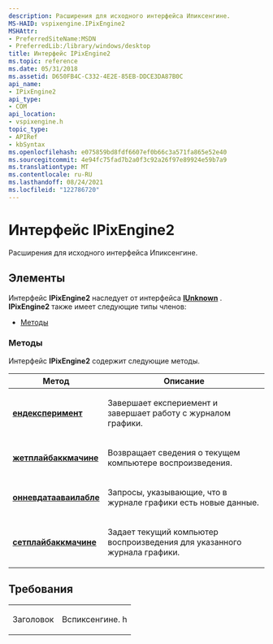 ```yaml
---
description: Расширения для исходного интерфейса Ипиксенгине.
MS-HAID: vspixengine.IPixEngine2
MSHAttr:
- PreferredSiteName:MSDN
- PreferredLib:/library/windows/desktop
title: Интерфейс IPixEngine2
ms.topic: reference
ms.date: 05/31/2018
ms.assetid: D650FB4C-C332-4E2E-85EB-DDCE3DA87B0C
api_name:
- IPixEngine2
api_type:
- COM
api_location:
- vspixengine.h
topic_type:
- APIRef
- kbSyntax
ms.openlocfilehash: e075859bd8fdf6607ef0b66c3a571fa865e52e40
ms.sourcegitcommit: 4e94fc75fad7b2a0f3c92a26f97e89924e59b7a9
ms.translationtype: MT
ms.contentlocale: ru-RU
ms.lasthandoff: 08/24/2021
ms.locfileid: "122786720"
---
```

# <a name="span-idvspixengineipixengine2spanipixengine2-interface"></a><span id="vspixengine.ipixengine2"></span>Интерфейс IPixEngine2

Расширения для исходного интерфейса Ипиксенгине.

## <a name="members"></a>Элементы

Интерфейс **IPixEngine2** наследует от интерфейса [**IUnknown**](/windows/desktop/api/unknwn/nn-unknwn-iunknown) . **IPixEngine2** также имеет следующие типы членов:

-   [Методы](#methods)

### <a name="span-idmethodsspanmethods"></a><span id="methods"></span>Методы

Интерфейс **IPixEngine2** содержит следующие методы.

<table><colgroup><col  /><col  /></colgroup><thead><tr class="header"><th >Метод</th><th >Описание</th></tr></thead><tbody><tr class="odd"><td ><a href="/windows/desktop/direct3dtools/ipixengine2-endexperiment-bstr-ifileiocallback-ptr"><strong>ендексперимент</strong></a></td><td ><p>Завершает експериемент и завершает работу с журналом графики.</p></td></tr><tr class="even"><td ><a href="/windows/desktop/direct3dtools/ipixengine2-getplaybackmachine-bstr-bool-ptr-bstr-ptr"><strong>жетплайбаккмачине</strong></a></td><td ><p>Возвращает сведения о текущем компьютере воспроизведения.</p></td></tr><tr class="odd"><td ><a href="/windows/desktop/direct3dtools/ipixengine2-onnewdataavailable-bool-bool-int64-int64-int32-byte-arr"><strong>онневдатааваилабле</strong></a></td><td ><p>Запросы, указывающие, что в журнале графики есть новые данные.</p></td></tr><tr class="even"><td ><a href="/windows/desktop/direct3dtools/ipixengine2-setplaybackmachine-bstr-bool-bstr"><strong>сетплайбаккмачине</strong></a></td><td ><p>Задает текущий компьютер воспроизведения для указанного журнала графики.</p></td></tr></tbody></table>

 

## <a name="requirements"></a>Требования

<table><colgroup><col  /><col  /></colgroup><tbody><tr class="odd"><td><p>Заголовок</p></td><td>Вспиксенгине. h</td></tr></tbody></table>

 

 
